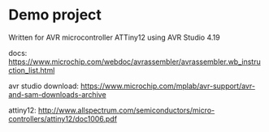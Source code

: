 # Demo project

Written for AVR microcontroller ATTiny12 using AVR Studio 4.19


docs: https://www.microchip.com/webdoc/avrassembler/avrassembler.wb_instruction_list.html

avr studio download: https://www.microchip.com/mplab/avr-support/avr-and-sam-downloads-archive

attiny12: http://www.allspectrum.com/semiconductors/micro-controllers/attiny12/doc1006.pdf